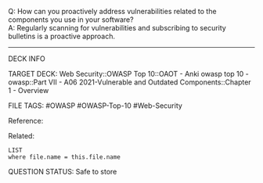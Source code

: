 Q: How can you proactively address vulnerabilities related to the components you use in your software?  
A: Regularly scanning for vulnerabilities and subscribing to security bulletins is a proactive approach.
<!--ID: 1697070651812-->

---

DECK INFO

TARGET DECK: Web Security::OWASP Top 10::OAOT - Anki owasp top 10 - owasp::Part VII - A06 2021-Vulnerable and Outdated Components::Chapter 1 - Overview

FILE TAGS: #OWASP #OWASP-Top-10 #Web-Security

Reference:

Related:

```dataview
LIST
where file.name = this.file.name
```

QUESTION STATUS: Safe to store